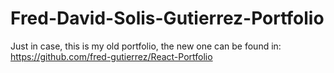 # Fred-David-Solis-Gutierrez-Portfolio

Just in case, this is my old portfolio, the new one can be found in: https://github.com/fred-gutierrez/React-Portfolio
